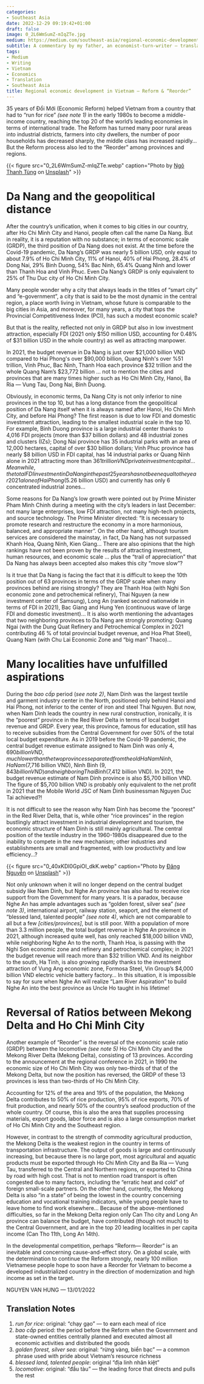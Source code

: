 ```yaml
---
categories:
- Southeast Asia
date: 2022-12-29 09:19:42+01:00
draft: false
image: 0_2L6WmSumZ-mIqZTe.jpg
medium: https://medium.com/southeast-asia/regional-economic-development-in-vietnam-reform-reorder-b793d7fee5b
subtitle: A commentary by my father, an economist-turn-writer — translated from Vietnamese
tags:
- Medium
- Writing
- Vietnam
- Economics
- Translation
- Southeast Asia
title: Regional economic development in Vietnam — Reform & “Reorder”
---
```

35 years of Đổi Mới (Economic Reform) helped Vietnam from a country that had to “run for rice” _(see note 1)_ in the early 1980s to become a middle-income country, reaching the top 20 of the world’s leading economies in terms of international trade. The Reform has turned many poor rural areas into industrial districts, farmers into city dwellers, the number of poor households has decreased sharply, the middle class has increased rapidly… But the Reform process also led to the “Reorder” among provinces and regions.

{{< figure src="0_2L6WmSumZ-mIqZTe.webp" caption="Photo by [Ngô Thanh Tùng](https://unsplash.com/@thanhtungo?utm_source=medium&utm_medium=referral) on [Unsplash](https://unsplash.com/?utm_source=medium&utm_medium=referral)" >}}


# Da Nang and the geopolitical distance

After the country’s unification, when it comes to big cities in our country, after Ho Chi Minh City and Hanoi, people often call the name Da Nang. But in reality, it is a reputation with no substance; in terms of economic scale (GRDP), the third position of Da Nang does not exist. At the time before the Covid-19 pandemic, Da Nang’s GRDP was nearly 5 billion USD, only equal to about 7.9% of Ho Chi Minh City, 11% of Hanoi, 40% of Hai Phong, 28.4% of Dong Nai, 29% Binh Duong, 54% Bac Ninh, 65.4% Quang Ninh and lower than Thanh Hoa and Vinh Phuc. Even Da Nang’s GRDP is only equivalent to 25% of Thu Duc city of Ho Chi Minh City.

Many people wonder why a city that always leads in the titles of “smart city” and “e-government”, a city that is said to be the most dynamic in the central region, a place worth living in Vietnam, whose future is comparable to the big cities in Asia, and moreover, for many years, a city that tops the Provincial Competitiveness Index (PCI), has such a modest economic scale?

But that is the reality, reflected not only in GRDP but also in low investment attraction, especially FDI (2021 only $150 million USD, accounting for 0.48% of $31 billion USD in the whole country) as well as attracting manpower.

In 2021, the budget revenue in Da Nang is just over $21,000 billion VND compared to Hai Phong's over $90,000 billion, Quang Ninh's over %51 trillion, Vinh Phuc, Bac Ninh, Thanh Hoa each province $32 trillion and the whole Quang Nam’s $23,772 billion … not to mention the cities and provinces that are many times higher such as Ho Chi Minh City, Hanoi, Ba Ria — Vung Tau, Dong Nai, Binh Duong.

Obviously, in economic terms, Da Nang City is not only inferior to nine provinces in the top 10, but has a long distance from the geopolitical position of Da Nang itself when it is always named after Hanoi, Ho Chi Minh City, and before Hai Phong? The first reason is due to low FDI and domestic investment attraction, leading to the smallest industrial scale in the top 10. For example, Binh Duong province is a large industrial center thanks to 4,016 FDI projects (more than $37 billion dollars) and 48 industrial zones and clusters (IZs); Dong Nai province has 35 industrial parks with an area of ​​12,000 hectares, capital of over $30 billion dollars; Vinh Phuc province has nearly $8 billion USD in FDI capital, has 14 industrial parks or Quang Ninh alone in 2021 attracting more than $361 trillion VND private investment capital… Meanwhile, the total FDI investment in Da Nang in the past 25 years has not been equal to the year 2021 alone of Hai Phong ($5.26 billion USD) and currently has only 6 concentrated industrial zones…

Some reasons for Da Nang’s low growth were pointed out by Prime Minister Pham Minh Chinh during a meeting with the city’s leaders in last December: not many large enterprises, low FDI attraction, not many high-tech projects, and source technology. The Prime Minister directed: “It is necessary to promote research and restructure the economy in a more harmonious, balanced, and appropriate manner”. On the other hand, although tourism services are considered the mainstay, in fact, Da Nang has not surpassed Khanh Hoa, Quang Ninh, Kien Giang… There are also opinions that the high rankings have not been proven by the results of attracting investment, human resources, and economic scale … plus the “trail of appreciation” that Da Nang has always been accepted also makes this city “move slow”?

Is it true that Da Nang is facing the fact that it is difficult to keep the 10th position out of 63 provinces in terms of the GRDP scale when many provinces behind are rising strongly? They are Thanh Hoa (with Nghi Son economic zone and petrochemical refinery), Thai Nguyen (a new investment center of Samsung), Long An (ranked second nationwide in terms of FDI in 2021), Bac Giang and Hung Yen (continuous wave of large FDI and domestic investment)… It is also worth mentioning the advantages that two neighboring provinces to Da Nang are strongly promoting: Quang Ngai (with the Dung Quat Refinery and Petrochemical Complex in 2021 contributing 46 % of total provincial budget revenue, and Hoa Phat Steel), Quang Nam (with Chu Lai Economic Zone and “big man” Thaco)…

# Many localities have unfulfilled aspirations

During the _bao cấp_ period (_see note 2)_, Nam Dinh was the largest textile and garment industry center in the North, positioned only behind Hanoi and Hai Phong, not inferior to the center of iron and steel Thai Nguyen. But now, when Nam Dinh leads the country in new rural construction, ironically, it is the “poorest” province in the Red River Delta in terms of local budget revenue and GRDP. Every year, this province, famous for education, still has to receive subsidies from the Central Government for over 50% of the total local budget expenditure. As in 2019 before the Covid-19 pandemic, the central budget revenue estimate assigned to Nam Dinh was only $4,690 billion VND, much lower than the two provinces separated from the old Ha Nam Ninh, Ha Nam ($7,716 billion VND), Ninh Binh ($9,843 billion VND) and neighboring Thai Binh ($7,412 billion VND). In 2021, the budget revenue estimate of Nam Dinh province is also $5,700 billion VND. The figure of $5,700 billion VND is probably only equivalent to the net profit in 2021 that the Mobile World JSC of Nam Dinh businessman Nguyen Duc Tai achieved?!

It is not difficult to see the reason why Nam Dinh has become the “poorest” in the Red River Delta, that is, while other “rice provinces” in the region bustlingly attract investment in industrial development and tourism, the economic structure of Nam Dinh is still mainly agricultural. The central position of the textile industry in the 1960-1980s disappeared due to the inability to compete in the new mechanism; other industries and establishments are small and fragmented, with low productivity and low efficiency…?

{{< figure src="0_40xKDl0GpiOI_dkK.webp" caption="Photo by [Đăng Nguyễn](https://unsplash.com/@ddawng_rosie?utm_source=medium&utm_medium=referral) on [Unsplash](https://unsplash.com/?utm_source=medium&utm_medium=referral)" >}}


Not only unknown when it will no longer depend on the central budget subsidy like Nam Dinh, but Nghe An province has also had to receive rice support from the Government for many years. It is a paradox, because Nghe An has ample advantages such as “golden forest, silver sea” _(see note 3)_, international airport, railway station, seaport, and the element of “blessed land, talented people” _(see note 4)_, which are not comparable to all but a few _\[cities/provinces\]_, but is still poor. With a population of more than 3.3 million people, the total budget revenue in Nghe An province in 2021, although increased quite well, has only reached $18,000 billion VND, while neighboring Nghe An to the north, Thanh Hoa, is passing with the Nghi Son economic zone and refinery and petrochemical complex; in 2021 the budget revenue will reach more than $32 trillion VND. And its neighbor to the south, Ha Tinh, is also growing rapidly thanks to the investment attraction of Vung Ang economic zone, Formosa Steel, Vin Group’s $4,000 billion VND electric vehicle battery factory… In this situation, it is impossible to say for sure when Nghe An will realize “Lam River Aspiration” to build Nghe An into the best province as Uncle Ho taught in his lifetime!

# Reversal of Ratios between Mekong Delta and Ho Chi Minh City

Another example of “Reorder” is the reversal of the economic scale ratio (GRDP) between the locomotive _(see note 5)_ Ho Chi Minh City and the Mekong River Delta (Mekong Delta), consisting of 13 provinces. According to the announcement at the regional conference in 2021, in 1990 the economic size of Ho Chi Minh City was only two-thirds of that of the Mekong Delta, but now the position has reversed, the GRDP of these 13 provinces is less than two-thirds of Ho Chi Minh City.

Accounting for 12% of the area and 19% of the population, the Mekong Delta contributes to 50% of rice production, 95% of rice exports, 70% of fruit production, and nearly 50% of the country’s seafood production of the whole country. Of course, this is also the area that supplies processing materials, export goods, labor force and is also a large consumption market of Ho Chi Minh City and the Southeast region.

However, in contrast to the strength of commodity agricultural production, the Mekong Delta is the weakest region in the country in terms of transportation infrastructure. The output of goods is large and continuously increasing, but because there is no large port, most agricultural and aquatic products must be exported through Ho Chi Minh City and Ba Ria — Vung Tau, transferred to the Central and Northern regions, or exported to China by road with high cost. That is not to mention road transport is often congested due to many factors, including the “erratic heat and cold” of foreign small-scale partners. On the other hand, currently, the Mekong Delta is also “in a state” of being the lowest in the country concerning education and vocational training indicators, while young people have to leave home to find work elsewhere… Because of the above-mentioned difficulties, so far in the Mekong Delta region only Can Tho city and Long An province can balance the budget, have contributed (though not much) to the Central Government, and are in the top 20 leading localities in per capita income (Can Tho 11th, Long An 14th).

In the developmental competition, perhaps “Reform— Reorder” is an inevitable and concerning cause-and-effect story. On a global scale, with the determination to continue the Reform strongly, nearly 100 million Vietnamese people hope to soon have a Reorder for Vietnam to become a developed industrialized country in the direction of modernization and high income as set in the target.

NGUYEN VAN HUNG — 13/01/2022

## Translation Notes

1.  _run for rice:_ original: “chạy gạo” — to earn each meal of rice
2.  _bao cấp_ period: the period before the Reform when the Government and state-owned entities centrally planned and executed almost all economic activities and distributed the goods
3.  _golden forest, silver sea_: original: “rừng vàng, biển bạc” — a common phrase used with pride about Vietnam’s resource richness
4.  _blessed land, talented people_: original “địa linh nhân kiệt”
5.  _locomotive_: original: “đầu tàu” — the leading force that directs and pulls the rest